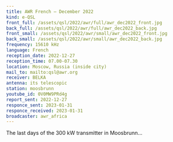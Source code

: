 ```yaml
---
title: AWR French — December 2022
kind: e-QSL
front_full: /assets/qsl/2022/awr/full/awr_dec2022_front.jpg
back_full: /assets/qsl/2022/awr/full/awr_dec2022_back.jpg
front_small: /assets/qsl/2022/awr/small/awr_dec2022_front.jpg
back_small: /assets/qsl/2022/awr/small/awr_dec2022_back.jpg
frequency: 15610 kHz
language: French
reception_date: 2022-12-27
reception_time: 07.00-07.30
location: Moscow, Russia (inside city)
mail_to: mailto:qsl@awr.org
receiver: BELKA
antenna: its telescopic
station: moosbrunn
youtube_id: 0V0MW9PRd4g
report_sent: 2022-12-27
responce_sent: 2023-01-31
responce_received: 2023-01-31
broadcaster: awr_africa
---
```


The last days of the 300 kW transmitter in Moosbrunn...
